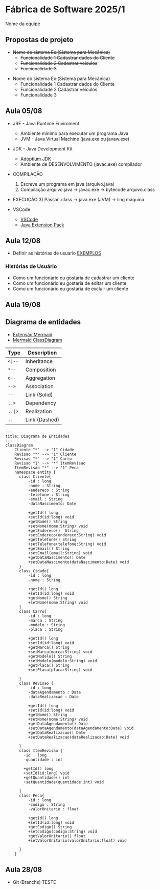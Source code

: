 # Fábrica de Software 2025/1
Nome da equipe 

## Propostas de projeto
<s>
  
- Nome do sistema Ex:(Sistema para Mecânica)
  - Funcionalidade 1 Cadastrar dados do Cliente
  - Funcionalidade 2 Cadastrar veículos
  - Funcionalidade 3

</s>

- Nome do sistema Ex:(Sistema para Mecânica)
  - Funcionalidade 1 Cadastrar dados do Cliente
  - Funcionalidade 2 Cadastrar veículos
  - Funcionalidade 3

## Aula 05/08

- JRE - Java Runtime Enviroment
  - Ambiente mínimo para executar um programa Java
  - JVM - Java Virtual Machine (java.exe ou javaw.exe)

- JDK - Java Development Kit
  - [Adoptium JDK](https://adoptium.net/pt-BR)
  - Ambiente de DESENVOLVIMENTO (javac.exe) compilador

- COMPILAÇÃO
  1) Escreve um programa em java (arquivo.java)
  2) Compilação arquivo.java -> javac.exe -> bytecode arquivo.class
- EXECUÇÃO
  3) Passar .class -> java.exe (JVM) -> ling máquina

- VSCode
  - [VSCode](https://code.visualstudio.com/)
  - [Java Extension Pack](https://marketplace.visualstudio.com/items?itemName=vscjava.vscode-java-pack)

## Aula 12/08

- Definir as histórias de usuario [EXEMPLOS](https://engsoftmoderna.info/cap3.html#hist%C3%B3rias-de-usu%C3%A1rios)

### Histórias de Usuário

- Como um funcionário eu gostaria de cadastrar um cliente
- Como um funcionário eu gostaria de editar um cliente
- Como um funcionário eu gostaria de excluir um cliente

## Aula 19/08
## Diagrama de entidades

- [Extensão Mermaid](https://marketplace.visualstudio.com/items?itemName=vstirbu.vscode-mermaid-preview)
- [Mermaid ClassDiagram](https://github.com/mermaid-js/mermaid/blob/develop/packages/mermaid/src/docs/syntax/classDiagram.md)

| Type    | Description   |
| ------- | ------------- |
| `<\|--` | Inheritance   |
| `*--`   | Composition   |
| `o--`   | Aggregation   |
| `-->`   | Association   |
| `--`    | Link (Solid)  |
| `..>`   | Dependency    |
| `..\|>` | Realization   |
| `..`    | Link (Dashed) |

```mermaid
---
title: Diagrama de Entidades
---
classDiagram
    Cliente "*" --> "1" Cidade
    Revisao "*" --> "1" Cliente
    Revisao "*" --> "1" Carro
    Revisao "1" --> "*" ItemRevisao
    ItemRevisao "*" --> "1" Peca
    namespace entity {
      class Cliente{
          -id : long
          -nome : String
          -endereco : String
          -telefone : String
          -email : String
          -dataNascimento: Date

          +getId() long
          +setId(id:long) void
          +getNome() String
          +setNome(nome:String) void
          +getEndereco()  String
          +setEndereco(endereco:String) void
          +getTelefone() String
          +setTelefone(telefone:String) void
          +getEmail() String
          +setEmail(email:String) void
          +getDataNascimento() Date
          +setDataNascimento(dataNascimento:Date) void
      }
      class Cidade{
          -id : long
          -nome : String

          +getId() long
          +setId(id:long) void
          +getNome() String
          +setNome(nome:String) void
      }
      class Carro{
          -id : long
          -marca : String
          -modelo : String
          -placa : String

          +getId() long
          +setId(id:long) void
          +getMarca() String
          +setMarca(marca:String) void
          +getModelo() String
          +setModelo(modelo:String) void
          +getPlaca() String
          +setPlaca(placa:String) void

      }
      class Revisao {
          -id : long
          -dataAgendamento : Date
          -dataRealizacao : Date

          +getId() long
          +setId(id:long) void
          +getNome() String
          +setNome(nome:String) void
          +getDataAgendamento() Date
          +setDataAgendamento(dataAgendamento:Date) void
          +getDataRealizacao() Date
          +setDataRealizacao(dataRealizacao:Date) void

      }
      class ItemRevisao {
        -id : long
        -quantidade : int

        +getId() long
        +setId(id:long) void
        +getQuantidade() int
        +setQuantidade(quantidade:int) void

      }
      class Peca{
          -id : long
          -codigo : String
          -valorUnitario : float

          +getId() long
          +setId(id:long) void
          +getCodigo() String
          +setCodigo(codigo:String) void
          +getValorUnitario() float
          +setValorUnitario(valorUnitario:float) void

      }
    }

```


## Aula 28/08

- Git (Branchs)
TESTE